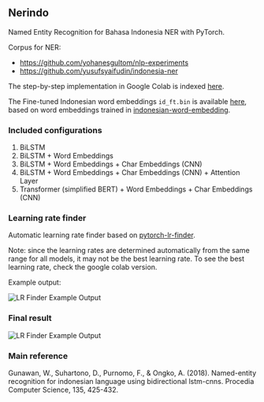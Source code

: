 ## Nerindo

Named Entity Recognition for Bahasa Indonesia NER with PyTorch.

Corpus for NER:
* https://github.com/yohanesgultom/nlp-experiments
* https://github.com/yusufsyaifudin/indonesia-ner

The step-by-step implementation in Google Colab is indexed [here](https://medium.com/@yoseflaw/step-by-step-ner-model-for-bahasa-indonesia-with-pytorch-and-torchtext-6f94fca08406?source=friends_link&sk=c15c89082c00c8785577e1cebb77c9c2).

The Fine-tuned Indonesian word embeddings `id_ft.bin` is available [here](https://drive.google.com/file/d/1BGWnSHGZXdPfVCCkvx3_ZbjNnKh2t9pF/view?usp=sharing), based on word embeddings trained in [indonesian-word-embedding](https://github.com/galuhsahid/indonesian-word-embedding).

### Included configurations
1. BiLSTM
2. BiLSTM + Word Embeddings
3. BiLSTM + Word Embeddings + Char Embeddings (CNN)
4. BiLSTM + Word Embeddings + Char Embeddings (CNN) + Attention Layer
5. Transformer (simplified BERT) + Word Embeddings + Char Embeddings (CNN)

### Learning rate finder
Automatic learning rate finder based on [pytorch-lr-finder](https://github.com/davidtvs/pytorch-lr-finder).

Note: since the learning rates are determined automatically from the same range for all models, it may not be the best learning rate. To see the best learning rate, check the google colab version.

Example output:

<img src="https://github.com/yoseflaw/nerindo/blob/master/images/lr_finder.png" alt="LR Finder Example Output"/>

### Final result

<img src="https://github.com/yoseflaw/nerindo/blob/master/images/final_result.png" alt="LR Finder Example Output"/>

### Main reference

Gunawan, W., Suhartono, D., Purnomo, F., & Ongko, A. (2018). Named-entity recognition for indonesian language using bidirectional lstm-cnns. Procedia Computer Science, 135, 425-432.
